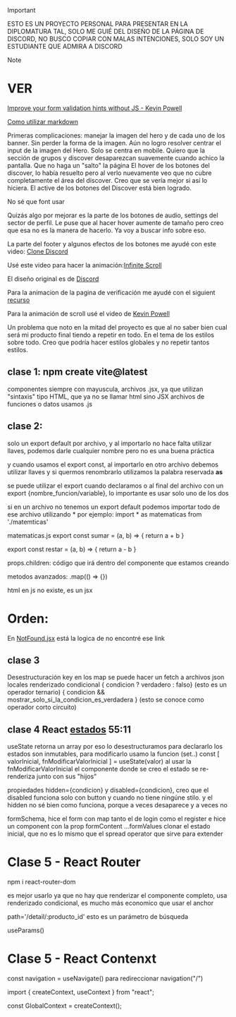 >[!IMPORTANT]
>
>ESTO ES UN PROYECTO PERSONAL PARA PRESENTAR EN LA DIPLOMATURA TAL, SOLO ME GUIÉ DEL DISEÑO DE LA PÁGINA DE DISCORD, NO BUSCO COPIAR CON MALAS INTENCIONES, SOLO SOY UN ESTUDIANTE QUE ADMIRA A DISCORD

>[!NOTE]
># VER
>[Improve your form validation hints without JS - Kevin Powell](https://youtube.com/watch?v=s2ThIxm7FyA&t=20s)


[Como utilizar markdown](https://experienceleague.adobe.com/es/docs/contributor/contributor-guide/writing-essentials/markdown#:~:text=En%20Markdown%2C%20un%20p%C3%A1rrafo%20no,text%20is%20**bold**.)

Primeras complicaciones:
manejar la imagen del hero y de cada uno de los banner. Sin perder la forma de la imagen. Aún no logro resolver centrar el input de la imagen del Hero. Solo se centra en mobile.
Quiero que la sección de grupos y discover desaparezcan suavemente cuando achico la pantalla. Que no haga un "salto" la página
El hover de los botones del discover, lo había resuelto pero al verlo nuevamente veo que no cubre completamente el área del discover. Creo que se vería mejor si así lo hiciera.
El active de los botones del Discover está bien logrado. 

No sé que font usar

Quizás algo por mejorar es la parte de los botones de audio, settings del sector de perfil. Le puse que al hacer hover aumente de tamaño pero creo que esa no es la manera de hacerlo. Ya voy a buscar info sobre eso.

La parte del footer y algunos efectos de los botones me ayudé con este video: [Clone Discord](https://youtu.be/Z4cRxN1JPME?si=suad8vPBTdbuzkDq&t=3672)

Usé este video para hacer la animación:[Infinite Scroll](https://www.youtube.com/watch?v=Reu0hHbis5w)

El diseño original es de [Discord](https://discord.com/)

Para la animacion de la pagina de verificación me ayudé con el siguient [recurso](https://codesandbox.io/s/animacion-mostrarocultar-elementos-react-oyj7b?file=/src/App.js)

Para la animación de scroll usé el video de [Kevin Powell](https://youtu.be/UmzFk68Bwdk?si=8JuufQY34P0u-WRI)

Un problema que noto en la mitad del proyecto es que al no saber bien cual será mi producto final tiendo a repetir en todo. En el tema de los estilos sobre todo. Creo que podría hacer estilos globales y no repetir tantos estilos.

## clase 1: npm create vite@latest
componentes siempre con mayuscula, archivos .jsx, ya que utilizan "sintaxis" tipo HTML, que ya no se llamar html sino JSX
archivos de funciones o datos usamos .js

## clase 2:
solo un export default por archivo, y al importarlo no hace falta utilizar llaves, podemos darle cualquier nombre pero no es una buena práctica

y cuando usamos el export const, al importarlo en otro archivo debemos utilizar llaves y si quermos renombrarlo utilizamos la palabra reservada **as**

se puede utilizar el export cuando declaramos o al final del archivo con un export {nombre_funcion/variable}, lo importante es usar solo uno de los dos

si en un archivo no tenemos un export default podemos importar todo de ese archivo utilizando * por ejemplo: 
import * as matematicas from './matemticas'

matematicas.js
export const sumar = (a, b) => {
    return a + b
}

export const restar = (a, b) => {
    return a - b
}

props.children: código que irá dentro del componente que estamos creando

metodos avanzados: .map(() => {})

html en js no existe, es un jsx

# Orden:

En [NotFound.jsx](./src/Pages/NotFound/NotFound.jsx) está la logica de no encontré ese link

## clase 3
Desestructuración
key en los map
se puede hacer un fetch a archivos json locales
renderizado condicional { condicion ? verdadero : falso} (esto es un operador ternario)
{ condicion && mostrar_solo_si_la_condicion_es_verdadera } (esto se conoce como operador corto circuito)

## clase 4 React [estados](https://zoom-fepp.s3.amazonaws.com/81889724473/81889724473-meeting-b2d634a7-2b3a-496c-be9f-878003f47d49.mp4) 55:11

useState retorna un array por eso lo desestructuramos para declararlo
los estados son inmutables, para modificarlo usamo la funcion (set..)
const [ valorInicial, fnModificarValorInicial ] = useState(valor)
al usar la fnModificarValorInicial el componente donde se creo el estado se re-renderiza junto con sus "hijos"

propiedades hidden={condicion} y disabled={condicion}, creo que el disabled funciona solo con button y cuando no tiene ningúne stilo. y el hidden no sé bien como funciona, porque a veces desaparece y a veces no

formSchema, hice el form con map tanto el de login como el register e hice un component con la prop formContent
...formValues  clonar el estado inicial, que no es lo mismo que el spread operator que sirve para extender

# Clase 5 - React Router

npm i react-router-dom

<BrowserRouter>
    <Routes>
        <Route path='' element={} />
    </Routes>
</BrowserRouter>

<Link></Link> es mejor usarlo ya que no hay que renderizar el componente completo, usa renderizado condicional, es mucho más economico que usar el anchor <a></a>

path='/detail/:producto_id' esto es un parámetro de búsqueda

useParams()  

# Clase 5 - React Contenxt
const navigation = useNavigate() para redireccionar
navigation("/")

import { createContext, useContext } from "react";

const GlobalContext = createContext();